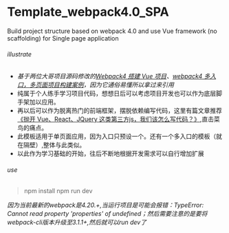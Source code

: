 # Template_webpack4.0_SPA
Build project structure based on webpack 4.0 and use Vue framework (no scaffolding) for Single page application
###### illustrate
- *基于两位大哥项目源码修改的[Webpack4 搭建 Vue 项目](https://github.com/zxpsuper/createVue)、[webpack4 多入口，多页面项目构建案例](https://segmentfault.com/a/1190000014984842)，因为它通俗易懂所以拿过来引用*
- 纯属于个人练手学习项目代码，想想日后可以考虑项目开发也可以作为底层脚手架加以应用。
- 再以后可以作为脱离热门的前端框架，摆脱依赖编写代码，这里有篇文章推荐[《抛开 Vue、React、JQuery 这类第三方js，我们该怎么写代码？》](https://yalishizhude.github.io/2018/11/14/web-components/),直击菜鸟的痛点。
- 此模板适用于单页面应用，因为入口只预设一个。还有一个多入口的模板（就在隔壁）,整体与此类似。
- 以此作为学习基础的开始，往后不断地根据开发需求可以自行增加扩展

###### use
> npm install
  npm run dev

*因为当前最新的webpack是4.20.+,当运行项目是可能会报错：TypeError: Cannot read property 'properties' of undefined；然后需要注意的是要将webpack-cli版本升级至3.1.1+,然后就可以run dev了*
